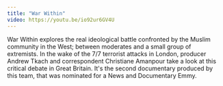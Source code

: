 ```yaml
---
title: "War Within"
video: https://youtu.be/io92ur6GV4U
---
```


War Within explores the real ideological battle confronted by the Muslim community in the West; between moderates and a small group of extremists.   In the wake of the 7/7 terrorist attacks in London, producer Andrew Tkach and correspondent Christiane Amanpour take a look at this critical debate in Great Britain.  It's the second documentary produced by this team,  that was nominated for a News and Documentary Emmy.
